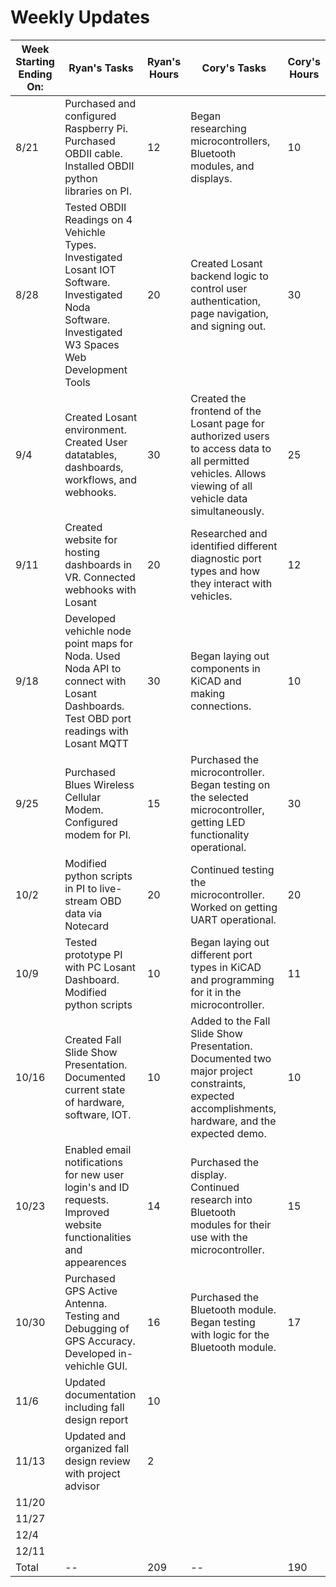 # Weekly Updates
| Week Starting Ending On: | Ryan's Tasks | Ryan's Hours| Cory's Tasks | Cory's Hours |
| --- | --- | --- | --- | --- |
| 8/21 | Purchased and configured Raspberry Pi. Purchased OBDII cable. Installed OBDII python libraries on PI. | 12 | Began researching microcontrollers, Bluetooth modules, and displays. | 10 |
| 8/28 | Tested OBDII Readings on 4 Vehichle Types. Investigated Losant IOT Software. Investigated Noda Software. Investigated W3 Spaces Web Development Tools | 20 | Created Losant backend logic to control user authentication, page navigation, and signing out. | 30 |
| 9/4 | Created Losant environment. Created User datatables, dashboards, workflows, and webhooks. | 30 | Created the frontend of the Losant page for authorized users to access data to all permitted vehicles. Allows viewing of all vehicle data simultaneously. | 25 |
| 9/11 | Created website for hosting dashboards in VR. Connected webhooks with Losant | 20 | Researched and identified different diagnostic port types and how they interact with vehicles. | 12 |
| 9/18 | Developed vehichle node point maps for Noda. Used Noda API to connect with Losant Dashboards. Test OBD port readings with Losant MQTT | 30 | Began laying out components in KiCAD and making connections. | 10 |
| 9/25 | Purchased Blues Wireless Cellular Modem. Configured modem for PI. | 15 | Purchased the microcontroller. Began testing on the selected microcontroller, getting LED functionality operational. | 30 |
| 10/2 | Modified python scripts in PI to live-stream OBD data via Notecard | 20 | Continued testing the microcontroller. Worked on getting UART operational. | 20 |
| 10/9 | Tested prototype PI with PC Losant Dashboard. Modified python scripts | 10 | Began laying out different port types in KiCAD and programming for it in the microcontroller. | 11 |
| 10/16 | Created Fall Slide Show Presentation. Documented current state of hardware, software, IOT. | 10 | Added to the Fall Slide Show Presentation. Documented two major project constraints, expected accomplishments, hardware, and the expected demo.  | 10 |
| 10/23 | Enabled email notifications for new user login's and ID requests. Improved website functionalities and appearences | 14 | Purchased the display. Continued research into Bluetooth modules for their use with the microcontroller. | 15 |
| 10/30 | Purchased GPS Active Antenna. Testing and Debugging of GPS Accuracy. Developed in-vehichle GUI. | 16 | Purchased the Bluetooth module. Began testing with logic for the Bluetooth module. | 17 |
| 11/6 | Updated documentation including fall design report | 10 | | |
| 11/13 | Updated and organized fall design review with project advisor | 2 | | |
| 11/20 |
| 11/27 |
| 12/4 |
| 12/11 |
| Total | -- | 209 | -- | 190 |
